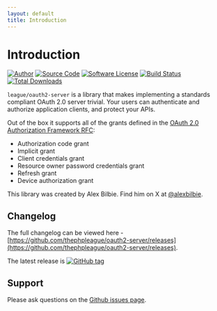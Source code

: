 ```yaml
---
layout: default
title: Introduction
---
```


# Introduction

[![Author](http://img.shields.io/badge/author-@alexbilbie-red.svg?style=flat-square)](https://twitter.com/alexbilbie)
[![Source Code](http://img.shields.io/badge/source-thephpleague%2Foauth2--server-blue.svg?style=flat-square)](https://github.com/thephpleague/oauth2-server)
[![Software License](https://img.shields.io/badge/license-MIT-brightgreen.svg?style=flat-square)](LICENSE.md)
[![Build Status](https://img.shields.io/travis/thephpleague/oauth2-server/master.svg?style=flat-square)](https://travis-ci.org/thephpleague/oauth2-server)
[![Total Downloads](https://img.shields.io/packagist/dt/league/oauth2-server.svg?style=flat-square)](https://packagist.org/packages/league/oauth2-server)

`league/oauth2-server` is a library that makes implementing a standards compliant OAuth 2.0 server trivial. Your users can authenticate and authorize application clients, and protect your APIs.

Out of the box it supports all of the grants defined in the [OAuth 2.0 Authorization Framework RFC](https://tools.ietf.org/html/rfc6749):

* Authorization code grant
* Implicit grant
* Client credentials grant
* Resource owner password credentials grant
* Refresh grant
* Device authorization grant

<!--
You can also easily make your own [custom grants]().
-->

This library was created by Alex Bilbie. Find him on X at [@alexbilbie](https://x.com/alexbilbie).

## Changelog

The full changelog can be viewed here - [https://github.com/thephpleague/oauth2-server/releases](https://github.com/thephpleague/oauth2-server/releases).

The latest release is [![GitHub tag](https://img.shields.io/github/tag/thephpleague/oauth2-server.svg)](https://github.com/thephpleague/oauth2-server/releases)

## Support

Please ask questions on the [Github issues page](https://github.com/thephpleague/oauth2-server/issues).
